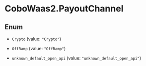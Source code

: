 # CoboWaas2.PayoutChannel

## Enum


* `Crypto` (value: `"Crypto"`)

* `OffRamp` (value: `"OffRamp"`)

* `unknown_default_open_api` (value: `"unknown_default_open_api"`)


